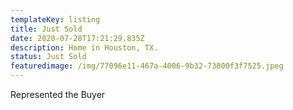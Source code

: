 ```yaml
---
templateKey: listing
title: Just Sold
date: 2020-07-28T17:21:29.835Z
description: Home in Houston, TX.
status: Just Sold
featuredimage: /img/77096e11-467a-4006-9b32-73800f3f7525.jpeg
---
```

Represented the Buyer